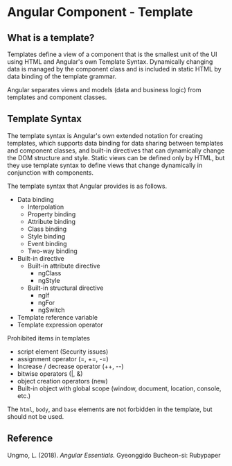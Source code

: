 # Angular Component - Template

## What is a template?

Templates define a view of a component that is the smallest unit of the UI using HTML and Angular's own Template Syntax. Dynamically changing data is managed by the component class and is included in static HTML by data binding of the template grammar.

Angular separates views and models \(data and business logic\) from templates and component classes.



## Template Syntax

The template syntax is Angular's own extended notation for creating templates, which supports data binding for data sharing between templates and component classes, and built-in directives that can dynamically change the DOM structure and style. Static views can be defined only by HTML, but they use template syntax to define views that change dynamically in conjunction with components.

The template syntax that Angular provides is as follows.

* Data binding
  * Interpolation
  * Property binding
  * Attribute binding
  * Class binding
  * Style binding
  * Event binding
  * Two-way binding
* Built-in directive
  * Built-in attribute directive
    * ngClass
    * ngStyle
  * Built-in structural directive
    * ngIf
    * ngFor
    * ngSwitch
* Template reference variable
* Template expression operator

Prohibited items in templates

* script element \(Security issues\)
* assignment operator \(=, +=, -=\)
* Increase / decrease operator \(++, --\)
* bitwise operators \(\|, &\)
* object creation operators \(new\)
* Built-in object with global scope \(window, document, location, console, etc.\)

The `html`, `body`, and `base` elements are not forbidden in the template, but should not be used.



## Reference

Ungmo, L. \(2018\). _Angular Essentials._ Gyeonggido Bucheon-si: Rubypaper

